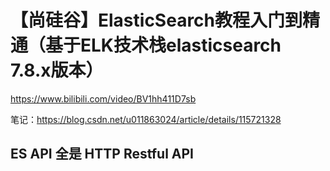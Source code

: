 # 【尚硅谷】ElasticSearch教程入门到精通（基于ELK技术栈elasticsearch 7.8.x版本）
https://www.bilibili.com/video/BV1hh411D7sb

笔记：https://blog.csdn.net/u011863024/article/details/115721328

## ES API 全是 HTTP Restful API